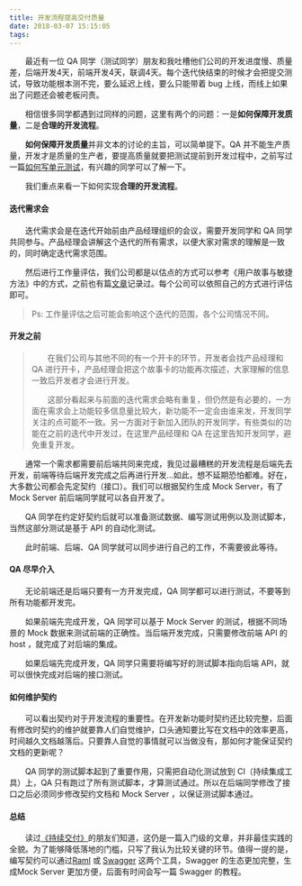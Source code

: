 ```yaml
---
title: 开发流程提高交付质量
date: 2018-03-07 15:15:05
tags:
---
```


　　最近有一位 QA 同学（测试同学）朋友和我吐槽他们公司的开发进度慢、质量差，后端开发4天，前端开发4天，联调4天。每个迭代快结束的时候才会把提交测试，导致功能根本测不完，要么延迟上线，要么只能带着 bug 上线，而线上如果出了问题还会被老板问责。

　　相信很多同学都遇到过同样的问题，这里有两个的问题：一是**如何保障开发质量**，二是**合理的开发流程**。

　　**如何保障开发质量**并非文本的讨论的主旨，可以简单提下。QA 并不能生产质量，开发才是质量的生产者，要提高质量就要把测试提前到开发过程中，之前写过一篇[如何写单元测试](https://xbl.github.io/2018/01/16/%E5%8D%95%E5%85%83%E6%B5%8B%E8%AF%95/)，有兴趣的同学可以了解一下。

　　我们重点来看一下如何实现**合理的开发流程**。

#### 迭代需求会

　　迭代需求会是在迭代开始前由产品经理组织的会议，需要开发同学和 QA 同学共同参与。产品经理会讲解这个迭代的所有需求，以便大家对需求的理解是一致的，同时确定迭代需求范围。

　　然后进行工作量评估，我们公司都是以估点的方式可以参考《用户故事与敏捷方法》中的方式，之前也有篇[文章](https://xbl.github.io/2017/09/26/%E7%94%A8%E6%88%B7%E6%95%85%E4%BA%8B%E4%B8%8E%E6%95%8F%E6%8D%B7%E6%96%B9%E6%B3%95%E4%B8%89/)记录过。每个公司可以依照自己的方式进行评估即可。

> Ps: 工作量评估之后可能会影响这个迭代的范围，各个公司情况不同。

#### 开发之前

> 　　在我们公司与其他不同的有一个开卡的环节，开发者会找产品经理和 QA 进行开卡，产品经理会把这个故事卡的功能再次描述，大家理解的信息一致后开发者才会进行开发。
>
> 　　这部分看起来与前面的迭代需求会略有重复，但仍然是有必要的，一方面在需求会上功能较多信息量比较大，新功能不一定会由谁来发，开发同学关注的点可能不一致。另一方面对于新加入团队的开发同学，有些类似的功能在之前的迭代中开发过，在这里产品经理和 QA 在这里告知开发同学，避免重复开发。

　　通常一个需求都需要前后端共同来完成，我见过最糟糕的开发流程是后端先去开发，前端等待后端开发完成之后再进行开发…如此，想不延期恐怕都难。好在，大多数公司都会先定契约（接口）。我们可以根据契约生成 Mock Server，有了 Mock Server 前后端同学就可以各自开发了。

　　QA 同学在约定好契约后就可以准备测试数据、编写测试用例以及测试脚本，当然这部分测试是基于 API 的自动化测试。

　　此时前端、后端、QA 同学就可以同步进行自己的工作，不需要彼此等待。

#### QA 尽早介入

　　无论前端还是后端只要有一方开发完成，QA 同学都可以进行测试，不要等到所有功能都开发完。

　　如果前端先完成开发，QA 同学可以基于 Mock Server 的测试，根据不同场景的 Mock 数据来测试前端的正确性。当后端开发完成，只需要修改前端 API 的 host ，就完成了对后端的集成。

　　如果后端先完成开发，QA 同学只需要将编写好的测试脚本指向后端 API，就可以很快完成对后端的接口测试。

#### 如何维护契约

　　可以看出契约对于开发流程的重要性。在开发新功能时契约还比较完整，后面有修改时契约的维护就要靠人们自觉维护，口头通知要比写在文档中的效率更高，时间越久文档越落后。只要靠人自觉的事情就可以当做没有，那如何才能保证契约文档的更新呢？

　　QA 同学的测试脚本起到了重要作用，只需把自动化测试放到 CI（持续集成工具）上，QA 只有跑过了所有测试脚本，才算测试通过。所以在后端同学修改了接口之后必须同步修改契约文档和 Mock Server ，以保证测试脚本通过。

#### 总结

　　读过[《持续交付》](https://book.douban.com/subject/6862062/)的朋友们知道，这仍是一篇入门级的文章，并非最佳实践的全貌。为了能够降低落地的门槛，只写了我认为比较关键的环节。值得一提的是，编写契约可以通过[Raml](https://raml.org/) 或 [Swagger](https://swagger.io/) 这两个工具，Swagger 的生态更加完整，生成Mock Server 更加方便，后面有时间会写一篇 Swagger 的教程。